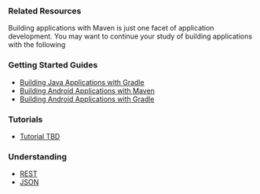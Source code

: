 ### Related Resources

Building applications with Maven is just one facet of application development. You may want to continue your study of building applications with the following

### Getting Started Guides

* [Building Java Applications with Gradle][gs-gradle]
* [Building Android Applications with Maven][gs-maven-android]
* [Building Android Applications with Gradle][gs-gradle-android]

[gs-gradle]: /guides/gs/gradle/content
[gs-maven-android]: /guides/gs/maven-android/content
[gs-gradle-android]: /guides/gs/gradle-android/content

### Tutorials

* [Tutorial TBD][tut-tbd]

[tut-tbd]: /guides/tutorials/tbd

### Understanding

* [REST][u-rest]
* [JSON][u-json]

[u-rest]: /understanding/rest
[u-json]: /understanding/json
